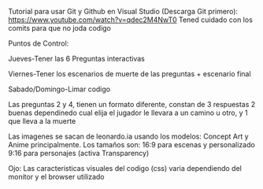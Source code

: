 Tutorial para usar Git y Github en Visual Studio (Descarga Git primero):
https://www.youtube.com/watch?v=qdec2M4NwT0
Tened cuidado con los comits para que no joda codigo

Puntos de Control:

Jueves-Tener las 6 Preguntas interactivas

Viernes-Tener los escenarios de muerte de las preguntas + escenario final

Sabado/Domingo-Limar codigo

Las preguntas 2 y 4, tienen un formato diferente, constan de 3 respuestas
2 buenas dependinedo cual elija el jugador le llevara a un camino u otro,
y 1 que lleva a la muerte

Las imagenes se sacan de leonardo.ia usando los modelos: Concept Art y Anime principalmente.
Los tamaños son: 16:9 para escenas y personalizado 9:16 para personajes (activa Transparency)

Ojo: Las caracteristicas visuales del codigo (css) varia dependiendo del monitor y el browser utilizado
